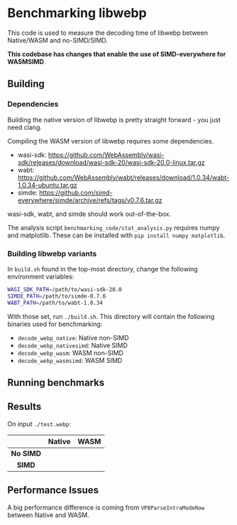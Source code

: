 # Benchmarking libwebp

This code is used to measure the decoding time of libwebp between Native/WASM and no-SIMD/SIMD.

**This codebase has changes that enable the use of SIMD-everywhere for WASMSIMD**.


## Building


### Dependencies

Building the native version of libwebp is pretty straight forward - you just need clang.

Compiling the WASM version of libwebp requires some dependencies.
- wasi-sdk: https://github.com/WebAssembly/wasi-sdk/releases/download/wasi-sdk-20/wasi-sdk-20.0-linux.tar.gz
- wabt: https://github.com/WebAssembly/wabt/releases/download/1.0.34/wabt-1.0.34-ubuntu.tar.gz
- simde: https://github.com/simd-everywhere/simde/archive/refs/tags/v0.7.6.tar.gz

wasi-sdk, wabt, and simde should work out-of-the-box. 

The analysis script `benchmarking_code/stat_analysis.py` requires numpy and matplotlib. These can be installed with  `pip install numpy matplotlib`.

### Building libwebp variants

In `build.sh` found in the top-most directory, change the following environment variables:
```bash
WASI_SDK_PATH=/path/to/wasi-sdk-20.0
SIMDE_PATH=/path/to/simde-0.7.6
WABT_PATH=/path/to/wabt-1.0.34
```

With those set, run `./build.sh`. This directory will contain the following binaries used for benchmarking:
- `decode_webp_native`: Native non-SIMD
- `decode_webp_nativesimd`: Native SIMD
- `decode_webp_wasm`: WASM non-SIMD
- `decode_webp_wasmsimd`: WASM SIMD

## Running benchmarks




## Results

On input `./test.webp`:

|             | **Native** | **WASM** |
|:-----------:|:----------:|:--------:|
| **No SIMD** |            |          |
| **SIMD**    |            |          |


## Performance Issues

A big performance difference is coming from `VP8ParseIntraModeRow` between Native and WASM.